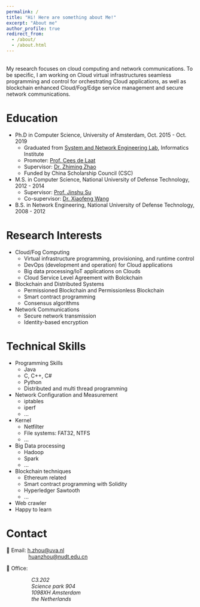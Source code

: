 ```yaml
---
permalink: /
title: "Hi! Here are something about Me!"
excerpt: "About me"
author_profile: true
redirect_from: 
  - /about/
  - /about.html
---
```


<br>
My research focuses on cloud computing and network communications. To be specific, I am working on Cloud virtual infrastructures seamless programming and control for orchestrating Cloud applications, as well as blockchain enhanced Cloud/Fog/Edge service management and secure network communications.  
<br>

Education
======
* Ph.D in Computer Science, University of Amsterdam, Oct. 2015 - Oct. 2019
	* Graduated from [System and Network Engineering Lab](https://ivi.fnwi.uva.nl/sne/), Informatics Institute
	* Promoter: [Prof. Cees de Laat](http://delaat.net/)
	* Supervisor: [Dr. Zhiming Zhao](https://staff.fnwi.uva.nl/z.zhao/)
	* Funded by China Scholarship Council (CSC)
* M.S. in Computer Science, National University of Defense Technology, 2012 - 2014
	* Supervisor: [Prof. Jinshu Su](https://www.researchgate.net/profile/Jinshu_Su)
	* Co-supervisor: [Dr. Xiaofeng Wang](https://sites.google.com/site/xfwangnudt/)
* B.S. in Network Engineering, National University of Defense Technology, 2008 - 2012


Research Interests
======
* Cloud/Fog Computing
	* Virtual infrastructure programming, provisioning, and runtime control
	* DevOps (development and operation) for Cloud applications
	* Big data processing/IoT applications on Clouds
	* Cloud Service Level Agreement with Bolckchain
* Blockchain and Distributed Systems
	* Permissioned Blockchain and Permissionless Blockchain
	* Smart contract programming
	* Consensus algorithms
* Network Communications
	* Secure network transmission
	* Identity-based encryption

Technical Skills
======
* Programming Skills
	* Java
	* C, C++, C#
	* Python
	* Distributed and multi thread programming
* Network Configuration and Measurement
	* iptables
	* iperf 
	* ...
* Kernel 
	* Netfilter
	* File systems: FAT32, NTFS
	* ...
* Big Data processing
	* Hadoop
	* Spark
	* ...
* Blockchain techniques 
	* Ethereum related
	* Smart contract programming with Solidity
	* Hyperledger Sawtooth
	* ...
* Web crawler
* Happy to learn

Contact
======
:email: Email: h.zhou@uva.nl <br>
&nbsp;&nbsp;&nbsp;&nbsp;&nbsp;&nbsp;&nbsp;&nbsp;&nbsp;&nbsp;&nbsp;&nbsp;&nbsp;&nbsp;&nbsp;huanzhou@nudt.edu.cn

:office: Office:
<address>
&nbsp;&nbsp;&nbsp;&nbsp;&nbsp;&nbsp;&nbsp;&nbsp;&nbsp;&nbsp;&nbsp;&nbsp;&nbsp;&nbsp;&nbsp;&nbsp; C3.202 <br>
&nbsp;&nbsp;&nbsp;&nbsp;&nbsp;&nbsp;&nbsp;&nbsp;&nbsp;&nbsp;&nbsp;&nbsp;&nbsp;&nbsp;&nbsp;&nbsp; Science park 904<br>
&nbsp;&nbsp;&nbsp;&nbsp;&nbsp;&nbsp;&nbsp;&nbsp;&nbsp;&nbsp;&nbsp;&nbsp;&nbsp;&nbsp;&nbsp;&nbsp; 1098XH Amsterdam <br>
&nbsp;&nbsp;&nbsp;&nbsp;&nbsp;&nbsp;&nbsp;&nbsp;&nbsp;&nbsp;&nbsp;&nbsp;&nbsp;&nbsp;&nbsp;&nbsp; the Netherlands
</address>


